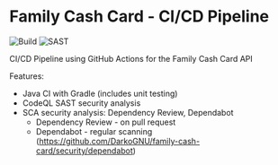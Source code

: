 # Family Cash Card - CI/CD Pipeline

![Build](https://github.com/DarkoGNU/family-cash-card/actions/workflows/gradle.yml/badge.svg)
![SAST](https://github.com/DarkoGNU/family-cash-card/actions/workflows/codeql.yml/badge.svg)

CI/CD Pipeline using GitHub Actions for the Family Cash Card API

Features:
- Java CI with Gradle (includes unit testing)
- CodeQL SAST security analysis
- SCA security analysis: Dependency Review, Dependabot
    - Dependency Review - on pull request
    - Dependabot - regular scanning (https://github.com/DarkoGNU/family-cash-card/security/dependabot)
